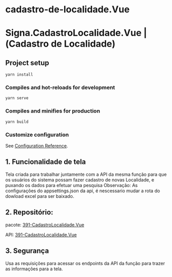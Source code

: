 # cadastro-de-localidade.Vue
# Signa.CadastroLocalidade.Vue |(Cadastro de Localidade)

## Project setup

```
yarn install
```

### Compiles and hot-reloads for development

```
yarn serve
```

### Compiles and minifies for production

```
yarn build
```

### Customize configuration

See [Configuration Reference](https://cli.vuejs.org/config/).

## 1. Funcionalidade de tela

Tela criada para trabalhar juntamente com a API da mesma função para que os usuários
do sistema possam fazer cadastro de novas Localidade, e puxando os dados para efetuar uma pesquisa
Observação: As configurações do appsettings.json da api, é nescessario mudar a rota do dowload excel para ser baixado.

## 2. Repositório:


pacote: [391-CadastroLocalidade.Vue](https://github.com/signaconsultoria/cadastro-de-localidade.Vue)

API: [391-CadastroLocalidade.Vue](https://github.com/signaconsultoria/cadastro-de-localidade.API)

## 3. Segurança

Usa as requisições para acessar os endpoints da API da função
para trazer as informações para a tela.
